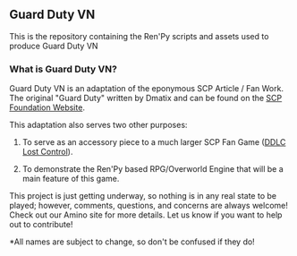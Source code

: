 ## Guard Duty VN
This is the repository containing the Ren'Py scripts and assets used to produce Guard Duty VN

### What is Guard Duty VN?
Guard Duty VN is an adaptation of the eponymous SCP Article / Fan Work. The original "Guard Duty" written by Dmatix and can be found on the [SCP Foundation Website](http://www.scp-wiki.net/guard-duty).

This adaptation also serves two other purposes:
1. To serve as an accessory piece to a much larger SCP Fan Game ([DDLC Lost Control](https://aminoapps.com/c/ddlc/page/blog/doki-doki-lost-control-scp-crossover-mod-fan-game-teaser/o31Y_VKmtduoeLxDbRQjD23QGZav4XGxpJ)).

2. To demonstrate the Ren'Py based RPG/Overworld Engine that will be a main feature of this game.

This project is just getting underway, so nothing is in any real state to be played; however, comments, questions, and concerns are always welcome! Check out our Amino site for more details. Let us know if you want to help out to contribute!

*All names are subject to change, so don't be confused if they do!